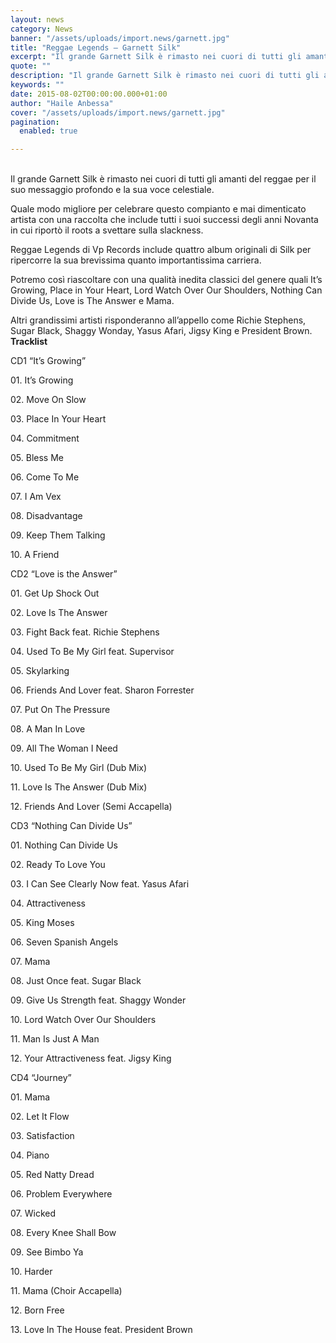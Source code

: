 ```yaml
---
layout: news
category: News
banner: "/assets/uploads/import.news/garnett.jpg"
title: "Reggae Legends – Garnett Silk"
excerpt: "Il grande Garnett Silk è rimasto nei cuori di tutti gli amanti del reggae per il suo messaggio profondo e la sua voce celestiale. Quale modo migliore per celebrare questo compianto e mai dimenticato artista con una raccolta che include tutti i suoi successi degli anni Novanta in cui riportò il roots a svettare sulla [&hellip"
quote: ""
description: "Il grande Garnett Silk è rimasto nei cuori di tutti gli amanti del reggae per il suo messaggio profondo e la sua voce celestiale. Quale modo migliore per celebrare questo compianto e mai dimenticato artista con una raccolta che include tutti i suoi successi degli anni Novanta in cui riportò il roots a svettare sulla [&hellip"
keywords: ""
date: 2015-08-02T00:00:00.000+01:00
author: "Haile Anbessa"
cover: "/assets/uploads/import.news/garnett.jpg"
pagination:
  enabled: true

---
```


[](https://hotmc.com/wp-content/uploads/2015/08/garnett.jpg)  
Il grande Garnett Silk è rimasto nei cuori di tutti gli amanti del reggae per il suo messaggio profondo e la sua voce celestiale.

Quale modo migliore per celebrare questo compianto e mai dimenticato artista con una raccolta che include tutti i suoi successi degli anni Novanta in cui riportò il roots a svettare sulla slackness.

Reggae Legends di Vp Records include quattro album originali di Silk per ripercorre la sua brevissima quanto importantissima carriera.

Potremo così riascoltare con una qualità inedita classici del genere quali It’s Growing, Place in Your Heart, Lord Watch Over Our Shoulders, Nothing Can Divide Us, Love is The Answer e Mama.

Altri grandissimi artisti risponderanno all’appello come Richie Stephens, Sugar Black, Shaggy Wonday, Yasus Afari, Jigsy King e President Brown.  
**Tracklist**

CD1 “It’s Growing”

01\. It’s Growing

02\. Move On Slow

03\. Place In Your Heart

04\. Commitment

05\. Bless Me

06\. Come To Me

07\. I Am Vex

08\. Disadvantage

09\. Keep Them Talking

10\. A Friend

CD2 “Love is the Answer”

01\. Get Up Shock Out

02\. Love Is The Answer

03\. Fight Back feat. Richie Stephens

04\. Used To Be My Girl feat. Supervisor

05\. Skylarking

06\. Friends And Lover feat. Sharon Forrester

07\. Put On The Pressure

08\. A Man In Love

09\. All The Woman I Need

10\. Used To Be My Girl (Dub Mix)

11\. Love Is The Answer (Dub Mix)

12\. Friends And Lover (Semi Accapella)

CD3 “Nothing Can Divide Us”

01\. Nothing Can Divide Us

02\. Ready To Love You

03\. I Can See Clearly Now feat. Yasus Afari

04\. Attractiveness

05\. King Moses

06\. Seven Spanish Angels

07\. Mama

08\. Just Once feat. Sugar Black

09\. Give Us Strength feat. Shaggy Wonder

10\. Lord Watch Over Our Shoulders

11\. Man Is Just A Man

12\. Your Attractiveness feat. Jigsy King

CD4 “Journey”

01\. Mama

02\. Let It Flow

03\. Satisfaction

04\. Piano

05\. Red Natty Dread

06\. Problem Everywhere

07\. Wicked

08\. Every Knee Shall Bow

09\. See Bimbo Ya

10\. Harder

11\. Mama (Choir Accapella)

12\. Born Free

13\. Love In The House feat. President Brown